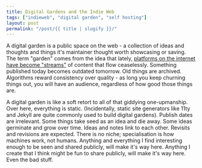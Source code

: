 ```yaml
---
title: Digital Gardens and the Indie Web
tags: ["indieweb", "digital garden", "self hosting"]
layout: post
permalink: "/post/{{ title | slugify }}/"
---
```

A digital garden is a public space on the web - a collection of ideas
and thoughts and things it's maintainer thought worth showcasing or
saving. The term "garden" comes from the idea that lately, [platforms on
the internet have become
"streams"](https://hapgood.us/2015/10/17/the-garden-and-the-stream-a-technopastoral/)
of content that flow ceaselessly. Something published today becomes
outdated tomorrow. Old things are archived. Algorithms reward
consistency over quality - as long you keep churning things out, you
will have an audience, regardless of how good those things are.

A digital garden is like a soft retort to all of that giddying
one-upmanship. Over here, everything is static. (Incidentally, static
site generators like 11ty and Jekyll are quite commonly used to build
digital gardens). Publish dates are irrelevant. Some things take seed as
an idea and die away. Some ideas germinate and grow over time. Ideas and
notes link to each other. Revisits and revisions are expected. There is
no niche; specialisation is how machines work, not humans. Anything and
everything I find interesting enough to be seen and shared publicly,
will make it's way here. Anything I create that I think might be fun to
share publicly, will make it's way here. Even the bad stuff.